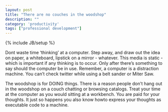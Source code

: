 ```yaml
---
layout: post
title: "There are no couches in the woodshop"
description: ""
category: 'productivity' 
tags: ["professional development"]
---
```

{% include JB/setup %}

Dont waste time ‘thinking’ at a computer. Step away, and draw out the idea on paper, a whiteboard, lipstick on a mirror - whatever. This media is static - which is important if any thinking is to occur. Only after there’s something to say should the computer be in use. Remember, a computer is a distraction machine. You can’t check twitter while using a belt sander or Miter Saw. 

The woodshop is for DOING things. There is a reason people don’t hang out in the woodshop on a couch chatting or browsing catalogs. Treat your time at the computer as you would sitting at a workbench. You are paid for your thoughts. It just so happens you also know howto express your thoughts as executable code to a machine.  
